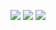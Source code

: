 ![](http://github-profile-summary-cards.vercel.app/api/cards/profile-details?username=KevinSilvester&theme=rose_pine)
![](http://github-profile-summary-cards.vercel.app/api/cards/stats?username=KevinSilvester&theme=rose_pine) ![](http://github-profile-summary-cards.vercel.app/api/cards/repos-per-language?username=KevinSilvester&theme=rose_pine)
